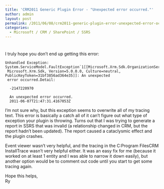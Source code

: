 ```yaml
---
title: 'CRM2011 Generic Plugin Error - "Unexpected error occurred."'
author: admin
layout: post
permalink: /2011/06/08/crm2011-generic-plugin-error-unexpected-error-occurred/
categories:
  - Microsoft / CRM / SharePoint / SSRS
---
```

# 

I truly hope you don’t end up getting this error:

    Unhandled Exception: System.ServiceModel.FaultException`1[[Microsoft.Xrm.Sdk.OrganizationServiceFault,
     Microsoft.Xrm.Sdk, Version=5.0.0.0, Culture=neutral, PublicKeyToken=31bf3856ad364e35]]: An unexpected
     error occurred.Detail: 
    
      -2147220970
      
      An unexpected error occurred.
      2011-06-07T21:47:31.4167053Z
      
      
    

I’m not sure why, but this exception seems to overwrite all of my tracing text. This error is basically a catch all of it can’t figure out what type of exception your plugin is throwing. Turns out that I was trying to generate a report in SSRS that was invalid (a relationship changed in CRM, but the report hadn’t been updated). The report caused a cataclysmic effect and the plugin crashes. 

Event viewer wasn’t very helpful, and the tracing in the C:Program FilesCRM InstallTrace wasn’t very helpful either. It was an easy fix for me (because it worked on at least 1 entity and I was able to narrow it down easily), but another option would be to comment out code until you start to get some tracing again.

Hope this helps,  
Ry